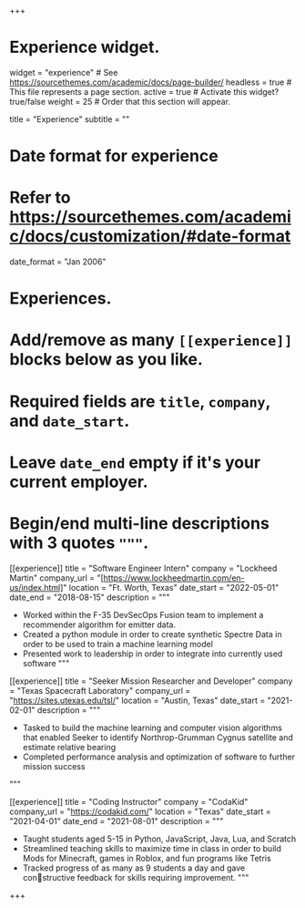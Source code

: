 +++
# Experience widget.
widget = "experience"  # See https://sourcethemes.com/academic/docs/page-builder/
headless = true  # This file represents a page section.
active = true  # Activate this widget? true/false
weight = 25  # Order that this section will appear.

title = "Experience"
subtitle = ""

# Date format for experience
#   Refer to https://sourcethemes.com/academic/docs/customization/#date-format
date_format = "Jan 2006"

# Experiences.
#   Add/remove as many `[[experience]]` blocks below as you like.
#   Required fields are `title`, `company`, and `date_start`.
#   Leave `date_end` empty if it's your current employer.
#   Begin/end multi-line descriptions with 3 quotes `"""`.
 [[experience]]
  title = "Software Engineer Intern"
  company = "Lockheed Martin"
  company_url = "[https://www.lockheedmartin.com/en-us/index.html]"
  location = "Ft. Worth, Texas"
  date_start = "2022-05-01"
  date_end = "2018-08-15"
  description = """
  * Worked within the F-35 DevSecOps Fusion team to implement a recommender algorithm for emitter data.
  * Created a python module in order to create synthetic Spectre Data in order to be used to train a machine learning model
  * Presented work to leadership in order to integrate into currently used software
"""


[[experience]]
  title = "Seeker Mission Researcher and Developer"
  company = "Texas Spacecraft Laboratory"
  company_url = "https://sites.utexas.edu/tsl/"
  location = "Austin, Texas"
  date_start = "2021-02-01"
  description = """
  * Tasked to build the machine learning and computer vision algorithms that enabled Seeker to identify Northrop-Grumman Cygnus satellite and estimate relative bearing
  * Completed performance analysis and optimization of software to further mission success

  """
  


[[experience]]
  title = "Coding Instructor"
  company = "CodaKid"
  company_url = "https://codakid.com/"
  location = "Texas"
  date_start = "2021-04-01"
  date_end = "2021-08-01"
  description = """
  * Taught students aged 5-15 in Python, JavaScript, Java, Lua, and Scratch
  * Streamlined teaching skills to maximize time in class in order to build Mods for Minecraft, games in Roblox, and fun programs like Tetris
  * Tracked progress of as many as 9 students a day and gave constructive feedback for skills requiring improvement.
"""



+++
